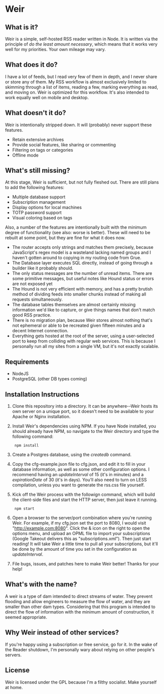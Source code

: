 Weir
====

What is it?
-----------

Weir is a simple, self-hosted RSS reader written in Node. It is written via the principle of 
_do the least amount necessary_, which means that it works very well for my priorities. Your 
own mileage may vary.

What does it do?
----------------

I have a lot of feeds, but I read very few of them in depth, and I never share or store any 
of them. My RSS workflow is almost exclusively limited to skimming through a list of items, 
reading a few, marking everything as read, and moving on. Weir is optimized for this 
workflow. It's also intended to work equally well on mobile and desktop.

What doesn't it do?
-------------------

Weir is intentionally stripped down. It will (probably) never support these features.

* Retain extensive archives
* Provide social features, like sharing or commenting
* Filtering on tags or categories
* Offline mode

What's still missing?
---------------------

At this stage, Weir is sufficient, but not fully fleshed out. There are still plans to add 
the following features:

* Multiple database support
* Subscription management
* Display options for local machines
* TOTP password support
* Visual coloring based on tags

Also, a number of the features are intentionally built with the minimum degree of 
functionality (see also: worse is better). These will need to be rebuilt at some point, but 
they are fine for what it does now.

* The router accepts only strings and matches them precisely, because JavaScript's regex 
model is a wasteland lacking named groups and I haven't gotten around to copying in my 
routing code from Grue.
* The Database layer executes SQL directly, instead of going through a builder like it 
probably should.
* The only status messages are the number of unread items. There are some primitive 
messages, but useful notes like Hound status or errors are not exposed yet
* The Hound is not very efficient with memory, and has a pretty brutish method of dividing 
feeds into smaller chunks instead of making all requests simultaneously.
* The database tables themselves are almost certainly missing information we'd like to 
capture, or give things names that don't match good RSS practice.
* There is no migration plan, because Weir stores almost nothing that's not ephemeral or 
able to be recreated given fifteen minutes and a decent Internet connection.
* Everything gets hosted at the root of the server, using a user-selected port to keep from 
colliding with regular web services. This is because I personally run all my sites from a 
single VM, but it's not exactly scalable.

Requirements
------------

* NodeJS
* PostgreSQL (other DB types coming)

Installation Instructions
-------------------------

1. Clone this repository into a directory. It can be anywhere--Weir hosts its own server on 
a unique port, so it doesn't need to be available to your Apache or Nginx installation. 

2. Install Weir's dependencies using NPM. If you have Node installed, you should already 
have NPM, so navigate to the Weir directory and type the following command:

        npm install
  
3. Create a Postgres database, using the <var>createdb</var> command. 
  
4. Copy the cfg-example.json file to cfg.json, and edit it to fill in your database 
information, as well as some other configuration options. I recommend having an 
<var>updateInterval</var> of 15 (it's in minutes) and a <var>expirationDate</var> of 30 
(it's in days). You'll also need to turn on LESS compilation, unless you want to generate 
the rss.css file yourself.

5. Kick off the Weir process with the followign command, which will build the client-side 
files and start the HTTP server, then just leave it running.

        npm start
  
6. Open a browser to the server/port combination where you're running Weir. For example, if 
my cfg.json set the port to 8080, I would visit "http://example.com:8080". Click the & icon 
on the right to open the options menu, and upload an OPML file to import your subscriptions 
(Google Takeout delivers this as "subscriptions.xml"). Then just start reading! It will take 
Weir a little time to pull all your subscriptions, but it'll be done by the amount of time 
you set in the configuration as <var>updateInterval</var>.

7. File bugs, issues, and patches here to make Weir better! Thanks for your help!

What's with the name?
---------------------

A weir is a type of dam intended to direct streams of water. They prevent flooding and 
allow engineers to measure the flow of water, and they are smaller than other dam types. 
Considering that this program is intended to direct the flow of information with the minimum 
amount of construction, it seemed appropriate.

Why Weir instead of other services?
-----------------------------------

If you're happy using a subscription or free service, go for it. In the wake of the Reader 
shutdown, I'm personally wary about relying on other people's servers.

License
-------

Weir is licensed under the GPL because I'm a filthy socialist. Make yourself at home.
